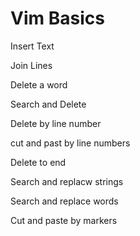 # Vim Basics

Insert Text

Join Lines

Delete a word

Search and Delete

Delete by line number

cut and past by line numbers

Delete to end

Search and replacw strings

Search and replace words

Cut and paste by markers
